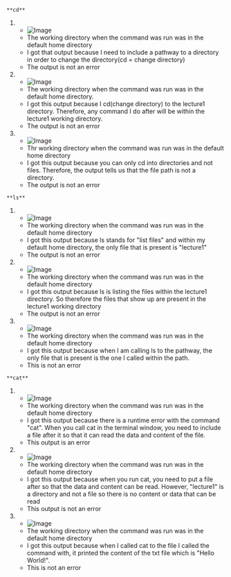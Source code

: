 ```**cd**```
1. - ![Image](Screenshot_2023-10-03_125519.png)
   - The working directory when the command was run was in the default home directory
   - I got that output because I need to include a pathway to a directory in order to change the directory(cd = change directory)
   - The output is not an error
2. - ![Image](Screenshot_2023-10-03_132418.png)
   - The working directory when the command was run was in the default home directory.
   - I got this output because I cd(change directory) to the lecture1 directory. Therefore, any command I do after will be within the lecture1 working directory.
   - The output is not an error
3. - ![Image](Screenshot_2023-10-03_133513.png)
   - Thr working directory when the command was run was in the default home directory
   - I got this output because you can only cd into directories and not files. Therefore, the output tells us that the file path is not a directory.
   - The output is not an error
  
```**ls**```
1. - ![Image](Screenshot_2023-10-03_130825.png)
   - The working directory when the command was run was in the default home directory
   - I got this output because ls stands for "list files" and within my default home directory, the only file that is present is "lecture1"
   - The output is not an error
2. - ![Image](Screenshot_2023-10-03_132829.png)
   - The working directory when the command was run was in the default home directory
   - I got this output because ls is listing the files within the lecture1 directory. So therefore the files that show up are present in the lecture1 working directory
   - The output is not an error
3. - ![Image](Screenshot_2023-10-03_133738.png)
   - The working directory when the command was run was in the default home directory
   - I got this output because when I am calling ls to the pathway, the only file that is present is the one I called within the path.
   - This is not an error


```**cat**```
1. - ![Image](Screenshot_2023-10-03_131625.png)
   - The working directory when the command was run was in the default home directory
   - I got this output because there is a runtime error with the command "cat". When you call cat in the terminal window, you need to include a file after it so that it can read the data and content of the file.
   - This output is an error
2. - ![Image](Screenshot_2023-10-03_125519.png)
   - The working directory when the command was run was in the default home directory
   - I got this output because when you run cat, you need to put a file after so that the data and content can be read. However, "lecture1" is a directory and not a file so there is no content or data that can be read
   - This output is not an error
3. - ![Image](Screenshot_2023-10-03_133956.png)
   - The working directory when the command was run was in the default home directory
   - I got this output because when I called cat to the file I called the command with, it printed the content of the txt file which is "Hello World!".
   - This is not an error
